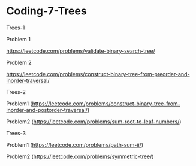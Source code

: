 # Coding-7-Trees



Trees-1

Problem 1

https://leetcode.com/problems/validate-binary-search-tree/

Problem 2

https://leetcode.com/problems/construct-binary-tree-from-preorder-and-inorder-traversal/


Trees-2

Problem1 (https://leetcode.com/problems/construct-binary-tree-from-inorder-and-postorder-traversal/)

Problem2 (https://leetcode.com/problems/sum-root-to-leaf-numbers/)



Trees-3

Problem1 (https://leetcode.com/problems/path-sum-ii/)

Problem2 (https://leetcode.com/problems/symmetric-tree/)







